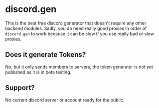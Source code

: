 # discord.gen
This is the best free discord generator that doesn't require any other backend modules. Sadly, you do need really good proxies in order of `discord.gen` to work because it can be slow if you use really bad or slow proxies.

## Does it generate Tokens?
No, but it only sends members to servers, the token generator is not yet published as it is in beta testing.

## Support?
No current discord server or account ready for the public.
